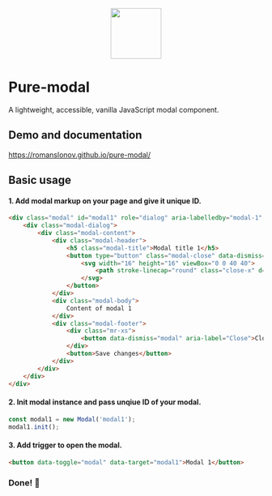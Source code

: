 <p align="center">
  <img width="100" height="100" src="https://i.imgur.com/mfvfVlh.png" />
</p>

# Pure-modal
A lightweight, accessible, vanilla JavaScript modal component. 

## Demo and documentation
https://romanslonov.github.io/pure-modal/

## Basic usage
#### 1. Add modal markup on your page and give it unique ID.

```html
<div class="modal" id="modal1" role="dialog" aria-labelledby="modal-1" aria-describedby="basic-modal" tabindex="-1" style="display: none;">
    <div class="modal-dialog">
        <div class="modal-content">
            <div class="modal-header">
                <h5 class="modal-title">Modal title 1</h5>
                <button type="button" class="modal-close" data-dismiss="modal" aria-label="Close">
                    <svg width="16" height="16" viewBox="0 0 40 40">
                        <path stroke-linecap="round" class="close-x" d="M 10,10 L 30,30 M 30,10 L 10,30" stroke="#000" fill="transparent" stroke-width="5"></path>
                    </svg>
                </button>
            </div>
            <div class="modal-body">
                Content of modal 1
            </div>
            <div class="modal-footer">
                <div class="mr-xs">
                    <button data-dismiss="modal" aria-label="Close">Close</button>
                </div>
                <button>Save changes</button>
            </div>
        </div>
    </div>
</div>
```

#### 2. Init modal instance and pass unqiue ID of your modal.
```javascript
const modal1 = new Modal('modal1');
modal1.init();
```

#### 3. Add trigger to open the modal.
```html
<button data-toggle="modal" data-target="modal1">Modal 1</button>
```

### Done! 🎉
